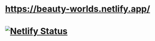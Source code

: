 # https://beauty-worlds.netlify.app/
# [![Netlify Status](https://api.netlify.com/api/v1/badges/58a49614-805a-4474-b52e-b3cd1ddba7fe/deploy-status)](https://app.netlify.com/sites/beauty-worlds/deploys)
#
#
#
#
#
#
#

